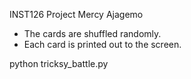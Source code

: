INST126 Project
Mercy Ajagemo

- The cards are shuffled randomly.
- Each card is printed out to the screen.


python tricksy_battle.py